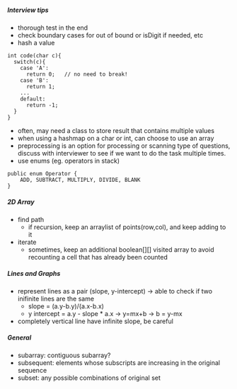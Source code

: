 ##### Interview tips

- thorough test in the end
- check boundary cases for out of bound or isDigit if needed, etc
- hash a value

```
int code(char c){
  switch(c){
    case 'A':
      return 0;   // no need to break!
    case 'B':
      return 1;
    ...
    default:
      return -1;
  }
}
```

- often, may need a class to store result that contains multiple values
- when using a hashmap on a char or int, can choose to use an array
- preprocessing is an option for processing or scanning type of questions, discuss with interviewer to see if we want to do the task multiple times.
- use enums (eg. operators in stack)

```
public enum Operator {
    ADD, SUBTRACT, MULTIPLY, DIVIDE, BLANK
}
```

##### 2D Array

- find path
  - if recursion, keep an arraylist of points(row,col), and keep adding to it
- iterate
  - sometimes, keep an additional boolean[][] visited array to avoid recounting a cell that has already been counted

##### Lines and Graphs

- represent lines as a pair (slope, y-intercept) -> able to check if two
  inifinite lines are the same
  - slope = (a.y-b.y)/(a.x-b.x)
  - y intercept = a.y - slope * a.x  -> y=mx+b -> b = y-mx
- completely vertical line have infinite slope, be careful

##### General

- subarray: contiguous subarray?
- subsequent: elements whose subscripts are increasing in the original sequence
- subset: any possible combinations of original set
